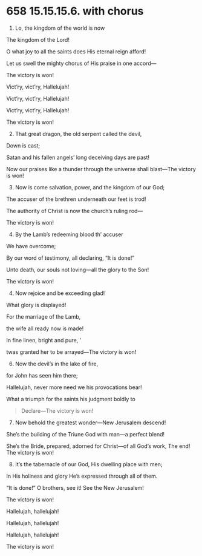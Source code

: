 # 658 15.15.15.6. with chorus

1.  Lo, the kingdom of the world is now

The kingdom of the Lord!

O what joy to all the saints does His eternal reign afford!

Let us swell the mighty chorus of His praise in one accord—

The victory is won!

Vict’ry, vict’ry, Hallelujah!

Vict’ry, vict’ry, Hallelujah!

Vict’ry, vict’ry, Hallelujah!

The victory is won!

2.  That great dragon, the old serpent called the devil,

Down is cast;

Satan and his fallen angels’ long deceiving days are past!

Now our praises like a thunder through the universe shall blast—The
victory is won!

3.  Now is come salvation, power, and the kingdom of our God;

The accuser of the brethren underneath our feet is trod!

The authority of Christ is now the church’s ruling rod—

The victory is won!

4.  By the Lamb’s redeeming blood th’ accuser

We have overcome;

By our word of testimony, all declaring, “It is done!”

Unto death, our souls not loving—all the glory to the Son!

The victory is won!

4.  Now rejoice and be exceeding glad!

What glory is displayed!

For the marriage of the Lamb,

the wife all ready now is made!

In fine linen, bright and pure, ’

twas granted her to be arrayed—The victory is won!

6.  Now the devil’s in the lake of fire,

for John has seen him there;

Hallelujah, never more need we his provocations bear!

What a triumph for the saints his judgment boldly to

> Declare—The victory is won!

7.  Now behold the greatest wonder—New Jerusalem descend!

She’s the building of the Triune God with man—a perfect blend!

She’s the Bride, prepared, adorned for Christ—of all God’s work, The
end! The victory is won!

8.  It’s the tabernacle of our God, His dwelling place with men;

In His holiness and glory He’s expressed through all of them.

“It is done!” O brothers, see it! See the New Jerusalem!

The victory is won!

Hallelujah, hallelujah!

Hallelujah, hallelujah!

Hallelujah, hallelujah!

The victory is won!

